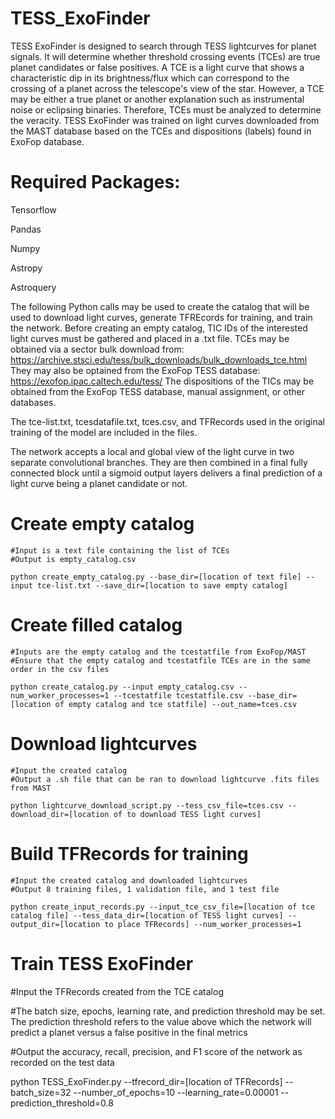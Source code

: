 # TESS_ExoFinder
TESS ExoFinder is designed to search through TESS lightcurves for planet signals. It will determine whether threshold crossing events (TCEs) are true planet candidates or false positives.
A TCE is a light curve that shows a characteristic dip in its brightness/flux which can correspond to the crossing of a planet across the telescope's view of the star. 
However, a TCE may be either a true planet or another explanation such as instrumental noise or eclipsing binaries. Therefore, TCEs must be analyzed to determine the veracity.
TESS ExoFinder was trained on light curves downloaded from the MAST database based on the TCEs and dispositions (labels) found in ExoFop database.


# Required Packages:

Tensorflow 

Pandas 

Numpy 

Astropy

Astroquery


The following Python calls may be used to create the catalog that will be used to download light curves, generate TFREcords for training, and train the network.
Before creating an empty catalog, TIC IDs of the interested light curves must be gathered and placed in a .txt file. 
TCEs may be obtained via a sector bulk download from: https://archive.stsci.edu/tess/bulk_downloads/bulk_downloads_tce.html
They may also be optained from the ExoFop TESS database: https://exofop.ipac.caltech.edu/tess/
The dispositions of the TICs may be obtained from the ExoFop TESS database, manual assignment, or other databases.

The tce-list.txt, tcesdatafile.txt, tces.csv, and TFRecords used in the original training of the model are included in the files.

The network accepts a local and global view of the light curve in two separate convolutional branches. They are then combined in a final fully connected block until a sigmoid output layers delivers a final prediction of a light curve being a planet candidate or not.

# Create empty catalog
    #Input is a text file containing the list of TCEs
    #Output is empty_catalog.csv

    python create_empty_catalog.py --base_dir=[location of text file] --input tce-list.txt --save_dir=[location to save empty catalog]

# Create filled catalog
    #Inputs are the empty catalog and the tcestatfile from ExoFop/MAST
    #Ensure that the empty catalog and tcestatfile TCEs are in the same order in the csv files

    python create_catalog.py --input empty_catalog.csv --num_worker_processes=1 --tcestatfile tcestatfile.csv --base_dir=[location of empty catalog and tce statfile] --out_name=tces.csv

# Download lightcurves
    #Input the created catalog
    #Output a .sh file that can be ran to download lightcurve .fits files from MAST

    python lightcurve_download_script.py --tess_csv_file=tces.csv --download_dir=[location of to download TESS light curves]

# Build TFRecords for training
    #Input the created catalog and downloaded lightcurves
    #Output 8 training files, 1 validation file, and 1 test file
    
    python create_input_records.py --input_tce_csv_file=[location of tce catalog file] --tess_data_dir=[location of TESS light curves] --output_dir=[location to place TFRecords] --num_worker_processes=1

# Train TESS ExoFinder

   #Input the TFRecords created from the TCE catalog
   
   #The batch size, epochs, learning rate, and prediction threshold may be set. The prediction threshold refers to the value above which the network will predict a planet versus a false positive in the final metrics
   
   #Output the accuracy, recall, precision, and F1 score of the network as recorded on the test data
   
   python TESS_ExoFinder.py --tfrecord_dir=[location of TFRecords] --batch_size=32 --number_of_epochs=10 --learning_rate=0.00001 --prediction_threshold=0.8

